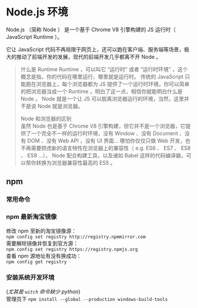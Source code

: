 # Node.js 环境

Node.js （简称 Node ） 是一个基于 Chrome V8 引擎构建的 JS 运行时（ JavaScript Runtime ）。

它让 JavaScript 代码不再局限于网页上，还可以跑在客户端、服务端等场景，极大的推动了前端开发的发展，现代的前端开发几乎都离不开 Node 。

> 什么是 Runtime
> Runtime ，可以叫它 “运行时” 或者 “运行时环境” ，这个概念是指，你的代码在哪里运行，哪里就是运行时。
> 传统的 JavaScript 只能跑在浏览器上，每个浏览器都为 JS 提供了一个运行时环境，你可以简单的把浏览器当成一个 Runtime ，明白了这一点，相信你就能明白什么是 Node 。
> Node 就是一个让 JS 可以脱离浏览器运行的环境，当然，这里并不是说 Node 就是浏览器。
>
> Node 和浏览器的区别  
> 虽然 Node 也是基于 Chrome V8 引擎构建，但它并不是一个浏览器，它提供了一个完全不一样的运行时环境，没有 Window 、没有 Document 、没有 DOM 、没有 Web API ，没有 UI 界面…
> 哪怕你仅仅只做 Web 开发，也不再需要顾虑新的语言特性在浏览器上的兼容性（ e.g. ES6 、 ES7 、 ES8 、 ES9 …）， Node 配合构建工具，以及诸如 Babel 这样的代码编译器，可以帮你转换为浏览器兼容性最高的 ES5 。

## npm

### 常用命令

### npm 最新淘宝镜像

修改 npm 至新的淘宝镜像源：  
`npm config set registry http://registry.npmmirror.com`  
需要解除镜像并恢复到官方源：  
`npm config set registry https://registry.npmjs.org`  
查看 npm 源地址有没有换成功：  
`npm config get registry`

### 安装系统开发环境

(_尤其是 `witch` 命令缺少 python_)  
管理员下 `npm install --global --production windows-build-tools`
